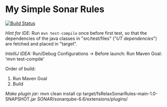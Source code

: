 
# My Simple Sonar Rules

[![Build Status](https://travis-ci.org/veraee/fsRelaxSonarRules.svg?branch=master)](https://travis-ci.org/veraee/fsRelaxSonarRules)

_Hint for IDE_:
Run `mvn test-compile` once before first test,
so that the dependencies of the java classes in "src/test/files" ("_UT dependencies_") are fetched
and placed in "target".

_IntelliJ IDEA:_
Run/Debug Configurations -> Before launch: Run Maven Goal: 'mvn test-compile'

Order of build:
1. Run Maven Goal
2. Build

_Make plugin jar:_
mvn clean install
cp target/fsRelaxSonarRules-main-1.0-SNAPSHOT.jar _SONAR_/sonarqube-6.6/extensions/plugins/

